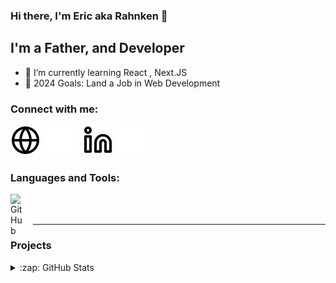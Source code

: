 ### Hi there, I'm Eric aka Rahnken 👋

## I'm a Father, and Developer

- 🌱 I’m currently learning React , Next.JS
- 🥅 2024 Goals: Land a Job in Web Development

### Connect with me:

[//]: # "// TODO: Retarget this link to portfolio website */"

[![website](./img/globe-light.svg)](https://donnellydev.ca#gh-light-mode-only)
[![website](./img/globe-dark.svg)](https://donnellydev.ca#gh-dark-mode-only)
&nbsp;&nbsp;
[![linkedin](./img/linkedin-light.svg)](https://linkedin.com/in/erdonnelly#gh-light-mode-only)
[![linkedin](./img/linkedin-dark.svg)](https://linkedin.com/in/erdonnelly#gh-dark-mode-only)

### Languages and Tools:

<!-- React, Java, Javascript/Typescript, SQL, HTML, CSS,Swift, Kotlin   -->
<!-- Mongo DB , Github, Trello, Jira ,Prisma  -->

[<img align="left" alt="GitHub" width="26px" src="https://user-images.githubusercontent.com/3369400/139447912-e0f43f33-6d9f-45f8-be46-2df5bbc91289.png" style="padding-right:10px;" />][github]

<br />
<br />

---

### Projects

<!--
 - hackathon
 - Lord of the Forms
 - AoC 2023
 - Meal Plans
 - Life Tracker
 - Assignment 3 - MDEV 1004 ( GroupofFourMDEV)
 - Assignment 2 - MDEV 1005 ( GroupofFourMDEV)
-->

<details>
  <summary>:zap: GitHub Stats</summary>

  <img alt="Rahnken's GitHub Stats" src="https://github-readme-stats.vercel.app/api?username=rahnken&show_icons=true&hide_border=true&title_color=ff652f&icon_color=FFE400&bg_color=09131B&text_color=ffffff&border_color=0c1a25" />

</details>

[website]: https://donnellydev.ca
[linkedin]: https://linkedin.com/in/erdonnelly
[github]: https://github.com/rahnken
